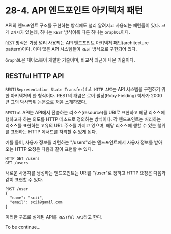 # 28-4. API 엔드포인트 아키텍처 패턴
 
API의 엔드포인트 구조를 구현하는 방식에도 널리 알려지고 사용되는 패턴들이 있다. 크게 `2가지`가 있는데, 하나는 `REST` 방식이록 다른 하나는 `GraphQL`이다. 

`REST` 방식은 가장 널리 사용되는 API 엔드포인트 아키텍처 패턴(architecture pattern)이다. 이미 많은 API 시스템들이 `REST` 방식으로 구현되어
있다.

`GraphQL`은 페이스북이 개발한 기술이며, 비교적 최근에 나온 기술이다.

## RESTful HTTP API

`REST(Representation State Transfer)ful HTTP API`는 API 시스템을 구현하기 위한 아키텍처의 한 형식이다. REST의 개념은 로이 필딩(Roby Fielding) 박사가
2000년 그의 박사학위 논문으로 처음 소개하였다.

`RESTful` API는 API에서 전송하는 리소스(resource)를 URI로 표현하고 해당 리소스에 행하고자 하는 의도를 HTTP 메소드로 정의하는 방식이다.
각 엔드포인트는 처리하는 리소스를 표현하는 고유의 URL 주소를 가지고 있으며, 해당 리소스에 행할 수 있는 행위를 표현하는 HTTP 메서드를 처리할 수 있게 된다.

예를 들어, 사용자 정보를 리턴하는 "/users"라는 엔드포인트에서 사용자 정보를 받아 오는 HTTP 요청은 다음과 같이 표현할 수 있다.

```shell
HTTP GET /users
GET /users
```

새로운 사용자를 생성하는 엔드포인트는 URI를 "/user"로 정하고 HTTP 요청은 다음과 같이 표현할 수 있다.

```shell
POST /user
{
  "name": "scii",
  "email": scii@gamil.com
}
```

이러한 구조로 설계된 API를 `RESTful API`라고 한다.

To be continue...

